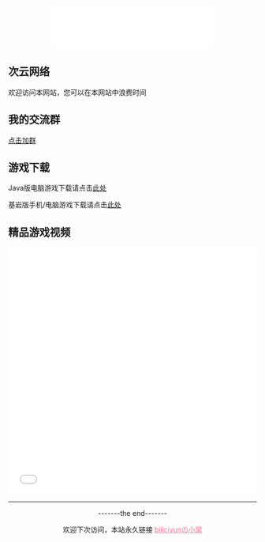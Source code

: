 
<html lang="zh-CN">  
<head>  
<meta charset="UTF-8">  
<meta name="viewport" content="width=device-width, initial-scale=1.0">  
<title>biliciyunの小窝</title>  
<style>  
    .center-iframe {  
        display: block;  
        margin: 0 auto;  
    }  
</style>  
</head>  
<body>  
  
<div>  
<div align="center">
    <iframe frameborder="no" border="0" marginwidth="0" marginheight="0" width=330 height=86 src="//music.163.com/outchain/player?type=2&id=2155423468&auto=1&height=66">
    </iframe>
</div>  
 
<h2>次云网络</h2>  
<p>欢迎访问本网站，您可以在本网站中浪费时间</p>   
  
<h2>我的交流群</h2>  
<a href="http://qm.qq.com/cgi-bin/qm/qr?_wv=1027&k=XzzCqUBn2EQe_-48ZSXwzkzFr3apw71H&authKey=IYfq%2FyblSI6du5nt6ggqU%2Fzjk%2FKDK%2BnrdhhKeGHZYCGhoGmVce27kh2m2jfWcOL3&noverify=0&group_code=748625855">点击加群</a>  
  
<h2>游戏下载</h2>  
<p>Java版电脑游戏下载请点击<a href="http://biliciyun.github.io/javagame">此处</a></p>  
<p>基岩版手机/电脑游戏下载请点击<a href="http://biliciyun.github.io/jygame">此处</a></p>  
  
<h2>精品游戏视频</h2>  
<div align="center">
  <iframe src="//player.bilibili.com/player.html?bvid=BV15H4y1g7ZL&cid=137649199&page=1" allowfullscreen="allowfullscreen" width="100%" height="500" scrolling="no" frameborder="0" sandbox="allow-top-navigation allow-same-origin allow-forms allow-scripts"></iframe>
</div> 
  
<hr>  
<p style="text-align: center;">-------the end-------</p>  
<p style="text-align: center;">欢迎下次访问，本站永久链接 <a href="https://biliciyun.github.io" style="color: #FB7299">biliciyunの小窝</a>